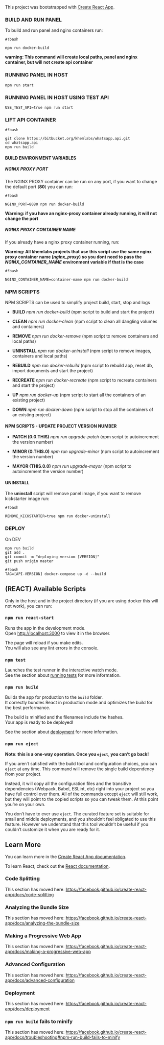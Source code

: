 This project was bootstrapped with [Create React App](https://github.com/facebook/create-react-app).

### BUILD AND RUN PANEL

To build and run panel and nginx containers run:

```
#!bash

npm run docker-build
```

**warning: This command will create local paths, panel and nginx container, but will not create api container**

### RUNNING PANEL IN HOST

```
npm run start
```

### RUNNING PANEL IN HOST USING TEST API

```
USE_TEST_API=true npm run start
```

### LIFT API CONTAINER

```
#!bash

git clone https://bitbucket.org/khemlabs/whatsapp.api.git
cd whatsapp.api
npm run build
```

#### BUILD ENVIRONMENT VARIABLES

##### NGINX PROXY PORT

The NGINX PROXY container can be run on any port, if you want to change the default port (**80**) you can run:

```
#!bash

NGINX_PORT=8080 npm run docker-build
```

**Warning: if you have an nginx-proxy container already running, it will not change the port**

##### NGINX PROXY CONTAINER NAME

If you already have a nginx proxy container running, run:

**Warning: All khemlabs projects that use this script use the same nginx proxy container name (_nginx_proxy_) so you dont need to pass the _NGINX_CONTAINER_NAME_ environment variable if that is the case**

```
#!bash

NGINX_CONTAINER_NAME=container-name npm run docker-build
```

### NPM SCRIPTS

NPM SCRIPTS can be used to simplify project build, start, stop and logs

- **BUILD** _npm run docker-build_ (npm script to build and start the project)

- **CLEAN** _npm run docker-clean_ (npm script to clean all dangling volumes and containers)

- **REMOVE** _npm run docker-remove_ (npm script to remove containers and local paths)

- **UNINSTALL** _npm run docker-uninstall_ (npm script to remove images, containers and local paths)

- **REBUILD** _npm run docker-rebuild_ (npm script to rebuild app, reset db, import documents and start the project)

- **RECREATE** _npm run docker-recreate_ (npm script to recreate containers and start the project)

- **UP** _npm run docker-up_ (npm script to start all the containers of an existing project)

- **DOWN** _npm run docker-down_ (npm script to stop all the containers of an existing project)

#### NPM SCRIPTS - UPDATE PROJECT VERSION NUMBER

- **PATCH (0.0.THIS)** _npm run upgrade-patch_ (npm script to autoincrement the version number)

- **MINOR (0.THIS.0)** _npm run upgrade-minor_ (npm script to autoincrement the version number)

- **MAYOR (THIS.0.0)** _npm run upgrade-mayor_ (npm script to autoincrement the version number)

#### UNINSTALL

The **uninstall** script will remove panel image, if you want to remove kickstarter image run:

```
#!bash

REMOVE_KICKSTARTER=true npm run docker-uninstall
```

### DEPLOY

On DEV

```
npm run build
git add .
git commit -m "deploying version [VERSION]"
git push origin master
```

```
#!bash
TAG=[API-VERSION] docker-compose up -d --build
```

## (REACT) Available Scripts

Only in the host and in the project directory (if you are using docker this will not work), you can run:

### `npm run react-start`

Runs the app in the development mode.<br>
Open [http://localhost:3000](http://localhost:3000) to view it in the browser.

The page will reload if you make edits.<br>
You will also see any lint errors in the console.

### `npm test`

Launches the test runner in the interactive watch mode.<br>
See the section about [running tests](https://facebook.github.io/create-react-app/docs/running-tests) for more information.

### `npm run build`

Builds the app for production to the `build` folder.<br>
It correctly bundles React in production mode and optimizes the build for the best performance.

The build is minified and the filenames include the hashes.<br>
Your app is ready to be deployed!

See the section about [deployment](https://facebook.github.io/create-react-app/docs/deployment) for more information.

### `npm run eject`

**Note: this is a one-way operation. Once you `eject`, you can’t go back!**

If you aren’t satisfied with the build tool and configuration choices, you can `eject` at any time. This command will remove the single build dependency from your project.

Instead, it will copy all the configuration files and the transitive dependencies (Webpack, Babel, ESLint, etc) right into your project so you have full control over them. All of the commands except `eject` will still work, but they will point to the copied scripts so you can tweak them. At this point you’re on your own.

You don’t have to ever use `eject`. The curated feature set is suitable for small and middle deployments, and you shouldn’t feel obligated to use this feature. However we understand that this tool wouldn’t be useful if you couldn’t customize it when you are ready for it.

## Learn More

You can learn more in the [Create React App documentation](https://facebook.github.io/create-react-app/docs/getting-started).

To learn React, check out the [React documentation](https://reactjs.org/).

### Code Splitting

This section has moved here: https://facebook.github.io/create-react-app/docs/code-splitting

### Analyzing the Bundle Size

This section has moved here: https://facebook.github.io/create-react-app/docs/analyzing-the-bundle-size

### Making a Progressive Web App

This section has moved here: https://facebook.github.io/create-react-app/docs/making-a-progressive-web-app

### Advanced Configuration

This section has moved here: https://facebook.github.io/create-react-app/docs/advanced-configuration

### Deployment

This section has moved here: https://facebook.github.io/create-react-app/docs/deployment

### `npm run build` fails to minify

This section has moved here: https://facebook.github.io/create-react-app/docs/troubleshooting#npm-run-build-fails-to-minify
